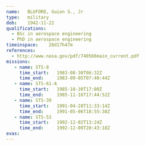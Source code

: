 ```yaml
---
name:	BLUFORD, Guion S., Jr
type:	military
dob:	1942-11-22
qualifications:
  - BSc in aerospace engineering
  - PhD in aerospace engineering
timeinspace:	28d17h47m
references:
  - http://www.nasa.gov/pdf/740566main_current.pdf
missions:
   - name: STS-8
     time_start:   1983-08-30T06:32Z
     time_end:     1983-09-05T07:40:44Z
   - name: STS-61-A
     time_start:   1985-10-30T17:00Z
     time_end:     1985-11-16T17:44:52Z
   - name: STS-39
     time_start:   1991-04-28T11:33:14Z
     time_end:     1991-05-06T18:55:38Z
   - name: STS-53
     time_start:   1992-12-02T13:24Z
     time_end:     1992-12-09T20:43:18Z
evas:
---
```

